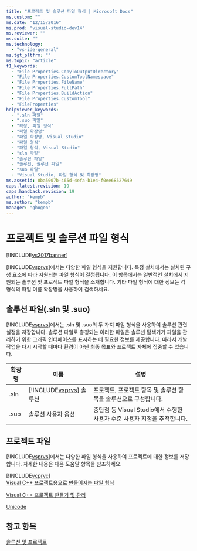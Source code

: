 ```yaml
---
title: "프로젝트 및 솔루션 파일 형식 | Microsoft Docs"
ms.custom: ""
ms.date: "12/15/2016"
ms.prod: "visual-studio-dev14"
ms.reviewer: ""
ms.suite: ""
ms.technology: 
  - "vs-ide-general"
ms.tgt_pltfrm: ""
ms.topic: "article"
f1_keywords: 
  - "File Properties.CopyToOutputDirectory"
  - "File Properties.CustomToolNamespace"
  - "File Properties.FileName"
  - "File Properties.FullPath"
  - "File Properties.BuildAction"
  - "File Properties.CustomTool"
  - "FileProperties"
helpviewer_keywords: 
  - ".sln 파일"
  - ".suo 파일"
  - "확장, 파일 형식"
  - "파일 확장명"
  - "파일 확장명, Visual Studio"
  - "파일 형식"
  - "파일 형식, Visual Studio"
  - "sln 파일"
  - "솔루션 파일"
  - "솔루션, 솔루션 파일"
  - "suo 파일"
  - "Visual Studio, 파일 형식 및 확장명"
ms.assetid: 0ba5007b-465d-4efa-b1e4-f0ee68527649
caps.latest.revision: 19
caps.handback.revision: 19
author: "kempb"
ms.author: "kempb"
manager: "ghogen"
---
```

# 프로젝트 및 솔루션 파일 형식
[!INCLUDE[vs2017banner](../../code-quality/includes/vs2017banner.md)]

[!INCLUDE[vsprvs](../../code-quality/includes/vsprvs_md.md)]에서는 다양한 파일 형식을 지원합니다.  특정 설치에서는 설치된 구성 요소에 따라 지원되는 파일 형식이 결정됩니다.  이 항목에서는 일반적인 설치에서 지원되는 솔루션 및 프로젝트 파일 형식을 소개합니다.  기타 파일 형식에 대한 정보는 각 형식의 파일 이름 확장명을 사용하여 검색하세요.  
  
## 솔루션 파일\(.sln 및 .suo\)  
 [!INCLUDE[vsprvs](../../code-quality/includes/vsprvs_md.md)]에서는 .sln 및 .suo의 두 가지 파일 형식을 사용하여 솔루션 관련 설정을 저장합니다.  솔루션 파일로 총칭되는 이러한 파일은 솔루션 탐색기가 파일을 관리하기 위한 그래픽 인터페이스를 표시하는 데 필요한 정보를 제공합니다.  따라서 개발 작업을 다시 시작할 때마다 환경이 아닌 최종 목표와 프로젝트 자체에 집중할 수 있습니다.  
  
|확장명|이름|설명|  
|---------|--------|--------|  
|.sln|[!INCLUDE[vsprvs](../../code-quality/includes/vsprvs_md.md)] 솔루션|프로젝트, 프로젝트 항목 및 솔루션 항목을 솔루션으로 구성합니다.|  
|.suo|솔루션 사용자 옵션|중단점 등 Visual Studio에서 수행한 사용자 수준 사용자 지정을 추적합니다.|  
  
## 프로젝트 파일  
 [!INCLUDE[vsprvs](../../code-quality/includes/vsprvs_md.md)]에서는 다양한 파일 형식을 사용하여 프로젝트에 대한 정보를 저장합니다.  자세한 내용은 다음 도움말 항목을 참조하세요.  
  
 [!INCLUDE[vcprvc](../../debugger/includes/vcprvc_md.md)]  
 [Visual C\+\+ 프로젝트용으로 만들어지는 파일 형식](/visual-cpp/ide/file-types-created-for-visual-cpp-projects)  
  
 [Visual C\+\+ 프로젝트 만들기 및 관리](/visual-cpp/ide/creating-and-managing-visual-cpp-projects)  
  
 [Unicode](/visual-cpp/mfc/unicode-in-mfc)  
  
## 참고 항목  
 [솔루션 및 프로젝트](../../ide/solutions-and-projects-in-visual-studio.md)